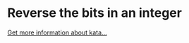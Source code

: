 Reverse the bits in an integer
=
[Get more information about kata...](https://www.codewars.com//kata//kata/5959ec605595565f5c00002b)